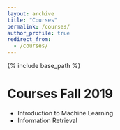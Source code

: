 ```yaml
---
layout: archive
title: "Courses"
permalink: /courses/
author_profile: true
redirect_from:
  - /courses/
---
```


{% include base_path %}

Courses Fall 2019
===============

* Introduction to Machine Learning
* Information Retrieval
